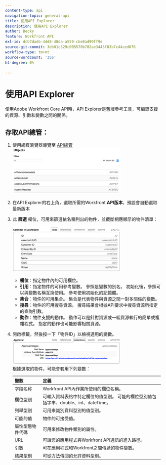```yaml
---
content-type: api
navigation-topic: general-api
title: 使用API Explorer
description: 使用API Explorer
author: Becky
feature: Workfront API
exl-id: dcb7dadb-4dd8-48da-a559-cbe8ad99ff9e
source-git-commit: 3db01c329c005570b782ae3445f83b7c44ced676
workflow-type: tm+mt
source-wordcount: '356'
ht-degree: 0%

---
```



# 使用API Explorer

使用Adobe Workfront Core API時，API Explorer是舊版參考工具，可編錄支援的資源、引數和變數之間的關係。

## 存取API總管：

1. 使用網頁瀏覽器導覽至 [API總管](https://developer.adobe.com/workfront/api-explorer/)\
   ![](assets/mceclip1-350x149.png)

1. 在API Explorer的右上角，選取所需的Workfront **API版本**，預設會自動選取最新版本
1. 此 **篩選** 欄位，可用來篩選依名稱列出的物件，並截斷相應顯示的物件清單：

   ![](assets/mceclip2-350x147.png)

   * **欄位**：指定物件內的可用欄位。
   * **引用**：指定物件的可用參考變數。 參照是變數的別名。 初始化後，參照可以與變數名稱互換使用。 參考使用初始化的記憶體。
   * **集合**：物件的可用集合。 集合是代表物件與資源之間一對多關係的變數。
   * **搜尋**：物件的可用搜尋資源。 搜尋結果會根據API要求中搜尋資源所指定的查詢引數。
   * **動作**：物件支援的動作。 動作可以是針對資源或一組資源執行的簡單或複雜程式。 指定的動作也可能影響相關資源。

1. 開啟標籤，然後按一下「物件ID」以檢視適用的變數。\
   ![](assets/approval-350x89.png)\
   根據選取的物件，可能會套用下列變數：

   | 變數 | 定義 |
   |---|---|
   | 字段名称 | Workfront API內作業所使用的欄位名稱。 |
   | 欄位型別 | 可輸入資料表格中特定欄位的值型別。 可能的欄位型別值包括字串、double、int、dateTime。 |
   | 列舉型別 | 可用來識別資料型別的值型別。 |
   | 可能的值 | 物件的可接受值。 |
   | 屬性型態物件代碼 | 可用來修改物件類別的屬性。 |
   | URL | 可讓您的應用程式與Workfront API通訊的進入路徑。 |
   | 引數 | 可在應用程式和Workfront之間傳遞的物件變數。 |
   | 結果型別 | 可從方法傳回的允許資料型別。 |
